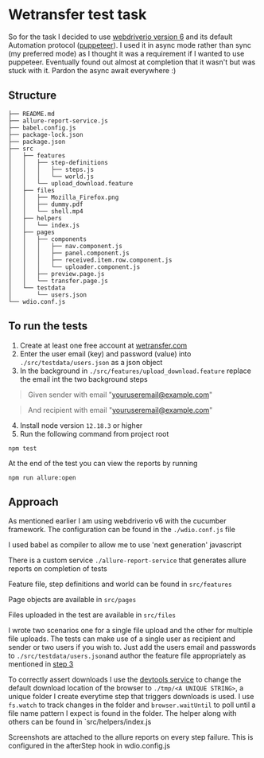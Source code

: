 # Wetransfer test task

So for the task I decided to use [webdriverio version 6](https://webdriver.io/) and its default Automation protocol ([puppeteer](https://developers.google.com/web/tools/puppeteer)). I used it in async mode rather than sync (my preferred mode) as I thought it was a requirement if I wanted to use puppeteer. Eventually found out almost at completion that it wasn't but was stuck with it. Pardon the async await everywhere :)

## Structure

```
├── README.md
├── allure-report-service.js
├── babel.config.js
├── package-lock.json
├── package.json
├── src
│   ├── features
│   │   ├── step-definitions
│   │   │   ├── steps.js
│   │   │   └── world.js
│   │   └── upload_download.feature
│   ├── files
│   │   ├── Mozilla_Firefox.png
│   │   ├── dummy.pdf
│   │   └── shell.mp4
│   ├── helpers
│   │   └── index.js
│   ├── pages
│   │   ├── components
│   │   │   ├── nav.component.js
│   │   │   ├── panel.component.js
│   │   │   ├── received.item.row.component.js
│   │   │   └── uploader.component.js
│   │   ├── preview.page.js
│   │   └── transfer.page.js
│   └── testdata
│       └── users.json
└── wdio.conf.js
```

## To run the tests

1. Create at least one free account at [wetransfer.com](https://wetransfer.com/)
2. Enter the user email (key) and password (value) into `./src/testdata/users.json` as a json object
3. In the background in `./src/features/upload_download.feature` replace the email int the two background steps

> Given sender with email "youruseremail@example.com"

> And recipient with email "youruseremail@example.com"

4. Install node version `12.18.3` or higher
5. Run the following command from project root

```shell
npm test
```

At the end of the test you can view the reports by running

```shell
npm run allure:open
```

## Approach

As mentioned earlier I am using webdriverio v6 with the cucumber framework. The configuration can be found in the `./wdio.conf.js` file

I used babel as compiler to allow me to use 'next generation' javascript

There is a custom service `./allure-report-service` that generates allure reports on completion of tests

Feature file, step definitions and world can be found in `src/features`

Page objects are available in `src/pages`

Files uploaded in the test are available in `src/files`

I wrote two scenarios one for a single file upload and the other for multiple file uploads. The tests can make use of a single user as recipient and sender or two users if you wish to. Just add the users email and passwords to `./src/testdata/users.json`and author the feature file appropriately as mentioned in [step 3](#to-run-the-tests)

To correctly assert downloads I use the [devtools service](https://webdriver.io/docs/devtools-service.html) to change the default download location of the browser to `./tmp/<A UNIQUE STRING>`, a unique folder I create everytime step that triggers downloads is used. I use `fs.watch` to track changes in the folder and `browser.waitUntil` to poll until a file name pattern I expect is found in the folder. The helper along with others can be found in `src/helpers/index.js

Screenshots are attached to the allure reports on every step failure. This is configured in the afterStep hook in wdio.config.js






